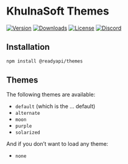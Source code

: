 # KhulnaSoft Themes

[![Version](https://img.shields.io/npm/v/%40readyapi/themes)](https://www.npmjs.com/package/@readyapi/themes)
[![Downloads](https://img.shields.io/npm/dm/%40readyapi/themes)](https://www.npmjs.com/package/@readyapi/themes)
[![License](https://img.shields.io/npm/l/%40readyapi%2Fthemes)](https://www.npmjs.com/package/@readyapi/themes)
[![Discord](https://img.shields.io/discord/1135330207960678410?style=flat&color=5865F2)](https://discord.gg/8HeZcRGPFS)

## Installation

```bash
npm install @readyapi/themes
```

## Themes

The following themes are available:

- `default` (which is the … default)
- `alternate`
- `moon`
- `purple`
- `solarized`

And if you don’t want to load any theme:

- `none`
